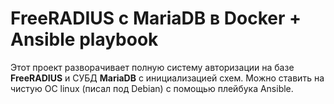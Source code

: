 # FreeRADIUS с MariaDB в Docker + Ansible playbook

Этот проект разворачивает полную систему авторизации на базе **FreeRADIUS** и СУБД **MariaDB** с инициализацией схем. Можно ставить на чистую ОС linux (писал под Debian) с помощью плейбука Ansible.
